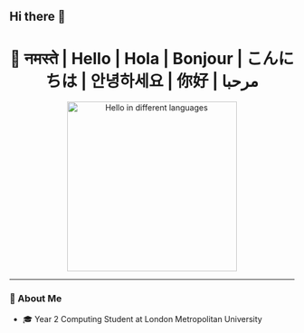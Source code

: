 ## Hi there 👋

<h1 align="center">
  🙏 नमस्ते | Hello | Hola | Bonjour | こんにちは | 안녕하세요 | 你好 | مرحبا
</h1>

<p align="center">
  <img src="https://your-link.com/hello-animation.gif" width="300" alt="Hello in different languages" />
</p>

---

### 👋 About Me

- 🎓 Year 2 Computing Student at London Metropolitan University  

<!--
**milan-koirala/milan-koirala** is a ✨ _special_ ✨ repository because its `README.md` (this file) appears on your GitHub profile.

Here are some ideas to get you started:

- 🔭 I’m currently working on ...
- 🌱 I’m currently learning ...
- 👯 I’m looking to collaborate on ...
- 🤔 I’m looking for help with ...
- 💬 Ask me about ...
- 📫 How to reach me: ...
- 😄 Pronouns: ...
- ⚡ Fun fact: ...
-->
